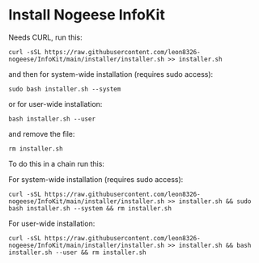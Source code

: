 # Install Nogeese InfoKit
Needs CURL, run this:

```
curl -sSL https://raw.githubusercontent.com/leon8326-nogeese/InfoKit/main/installer/installer.sh >> installer.sh
```

and then for system-wide installation (requires sudo access):

```
sudo bash installer.sh --system
```

or for user-wide installation:

```
bash installer.sh --user
```

and remove the file:

```
rm installer.sh
```

To do this in a chain run this:

For system-wide installation (requires sudo access):

```
curl -sSL https://raw.githubusercontent.com/leon8326-nogeese/InfoKit/main/installer/installer.sh >> installer.sh && sudo bash installer.sh --system && rm installer.sh
```

For user-wide installation:

```
curl -sSL https://raw.githubusercontent.com/leon8326-nogeese/InfoKit/main/installer/installer.sh >> installer.sh && bash installer.sh --user && rm installer.sh
```
